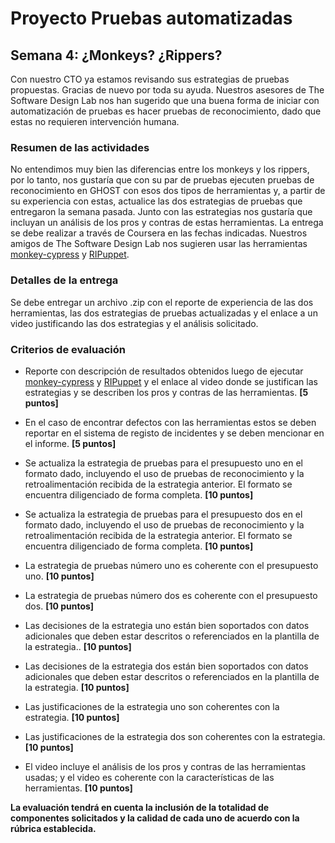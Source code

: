 
# Proyecto Pruebas automatizadas

## Semana 4: ¿Monkeys? ¿Rippers?

Con nuestro CTO ya estamos revisando sus estrategias de pruebas propuestas. Gracias de nuevo por toda su ayuda. Nuestros asesores de The Software Design Lab nos han sugerido que una buena forma de iniciar con automatización de pruebas es hacer pruebas de reconocimiento, dado que estas no requieren intervención humana.  

### Resumen de las actividades

No entendimos muy bien las diferencias entre los monkeys y los rippers, por lo tanto, nos gustaría que con su par de pruebas ejecuten pruebas de reconocimiento en GHOST con esos dos tipos de herramientas y, a partir de su experiencia con estas, actualice las dos estrategias de pruebas que entregaron la semana pasada. Junto con las estrategias nos gustaría que incluyan un análisis de los pros y contras de estas herramientas. La entrega se debe realizar a través de Coursera en las fechas indicadas. Nuestros amigos de The Software Design Lab nos sugieren usar las herramientas [monkey-cypress](https://github.com/TheSoftwareDesignLab/monkey-cypress) y [RIPuppet](https://github.com/TheSoftwareDesignLab/RIPuppetCoursera/).


### Detalles de la entrega
Se debe entregar un archivo .zip con el reporte de experiencia de las dos herramientas, las dos estrategias de pruebas actualizadas y el enlace a un video justificando las dos estrategias y el análisis solicitado.


### Criterios de evaluación

- Reporte con descripción de resultados obtenidos luego de ejecutar [monkey-cypress](https://github.com/TheSoftwareDesignLab/monkey-cypress) y [RIPuppet](https://github.com/TheSoftwareDesignLab/RIPuppetCoursera)  y el enlace al video donde se justifican las estrategias y se describen los pros y contras de las herramientas. **[5 puntos]**

- En el caso de encontrar defectos con las herramientas estos se deben reportar en el sistema de registo de incidentes y se deben mencionar en el informe. **[5 puntos]**

- Se actualiza la estrategia de pruebas para el presupuesto uno en el formato dado, incluyendo el uso de pruebas de reconocimiento y la retroalimentación recibida de la estrategia anterior. El formato se encuentra diligenciado de forma completa. **[10 puntos]**

- Se actualiza la estrategia de pruebas para el presupuesto dos en el formato dado, incluyendo el uso de pruebas de reconocimiento y la retroalimentación recibida de la estrategia anterior. El formato se encuentra diligenciado de forma completa. **[10 puntos]**

- La estrategia de pruebas número uno es coherente con el presupuesto uno. **[10 puntos]**

- La estrategia de pruebas número dos es coherente con el presupuesto dos. **[10 puntos]**


- Las decisiones de la estrategia uno están bien soportados con datos adicionales que deben estar descritos o referenciados en la plantilla de la estrategia.. **[10 puntos]**

- Las decisiones de la estrategia dos están bien soportados con datos adicionales que deben estar descritos o referenciados en la plantilla de la estrategia. **[10 puntos]**

- Las justificaciones de la estrategia uno son coherentes con la estrategia. **[10 puntos]**

-  Las justificaciones de la estrategia dos son coherentes con la estrategia. **[10 puntos]**

- El video incluye el análisis de los pros y contras de las herramientas usadas; y el video es coherente con la características de las herramientas. **[10 puntos]**

**La evaluación tendrá en cuenta la inclusión de la totalidad de componentes solicitados y la calidad de cada uno de acuerdo con la rúbrica establecida.**
